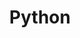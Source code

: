 ---
title: Python
description: Take your Python projects to the next level with Necto, the versatile utility toolkit designed to enhance your development experience.
metadata: 
    title: Python with Necto
    ogTitle: Python with Necto
    description: Take your Python projects to the next level with Necto, the versatile utility toolkit designed to enhance your development experience.
    ogDescription: Take your Python projects to the next level with Necto, the versatile utility toolkit designed to enhance your development experience.
    ogImage: null
    twitterCard: null
badges: 
    - label: Not Available
      color: '#E2162A'
---